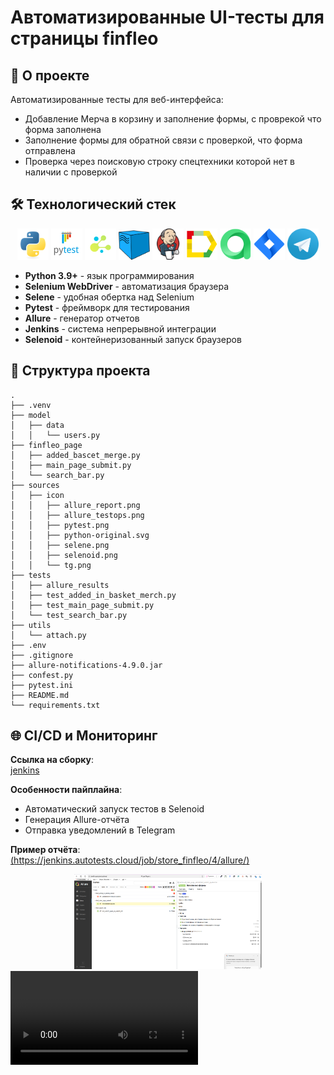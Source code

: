 
# Автоматизированные UI-тесты для страницы finfleo

## 📌 О проекте

Автоматизированные тесты для веб-интерфейса:
- Добавление Мерча в корзину и заполнение формы, с проврекой что форма заполнена
- Заполнение формы для обратной связи с проверкой, что форма отправлена
- Проверка через поисковую строку спецтехники которой нет в наличии с проверкой 

## 🛠 Технологический стек

<div align="center">
  
  <img src="sources/icon/python-original.svg" width="50" alt="Python"> 
  <img src="sources/icon/pytest.png" width="50" alt="Pytest"> 
  <img src="sources/icon/selene.png" width="50" alt="Selene"> 
  <img src="sources/icon/selenoid.png" width="50" alt="Selenoid"> 
  <img src="sources/icon/jenkins.png" width="50" alt="Jenkins"> 
  <img src="sources/icon/allure_report.png" width="50" alt="Allure Report"> 
  <img src="sources/icon/allure_testops.png" width="50" alt="Allure TestOps"> 
  <img src="sources/icon/jira.png" width="50" alt="Jira"> 
  <img src="sources/icon/tg.png" width="50" alt="Telegram">
  
</div>

  - **Python 3.9+** - язык программирования
  - **Selenium WebDriver** - автоматизация браузера
  - **Selene** - удобная обертка над Selenium
  - **Pytest** - фреймворк для тестирования
  - **Allure** - генератор отчетов
  - **Jenkins** - система непрерывной интеграции
  - **Selenoid** - контейнеризованный запуск браузеров

## 📂 Структура проекта

```
.
├── .venv
├── model
│   ├── data
│   │   └── users.py
├── finfleo_page
│   ├── added_bascet_merge.py
│   ├── main_page_submit.py
│   └── search_bar.py
├── sources
│   ├── icon
│   │   ├── allure_report.png
│   │   ├── allure_testops.png
│   │   ├── pytest.png
│   │   ├── python-original.svg
│   │   ├── selene.png
│   │   ├── selenoid.png
│   │   └── tg.png
├── tests
│   ├── allure_results
│   ├── test_added_in_basket_merch.py
│   ├── test_main_page_submit.py
│   └── test_search_bar.py
├── utils
│   └── attach.py
├── .env
├── .gitignore
├── allure-notifications-4.9.0.jar
├── confest.py
├── pytest.ini
├── README.md
└── requirements.txt
```

## 🌐 CI/CD и Мониторинг


**Ссылка на сборку**:  
[jenkins](https://jenkins.autotests.cloud/job/store_finfleo/)

**Особенности пайплайна**:
- Автоматический запуск тестов в Selenoid
- Генерация Allure-отчёта
- Отправка уведомлений в Telegram


**Пример отчёта**:  
[(https://jenkins.autotests.cloud/job/store_finfleo/4/allure/)](https://jenkins.autotests.cloud/job/store_finfleo/4/allure/)

<div align="center">
  
  <img src="sources/screenshots/allure_res1.png" width="300"> 
  
</div>


  
  <video src="https://github.com/user-attachments/assets/f8a0e963-0c33-4391-872d-fed39e6ccf8f" width="300">
    
  <video src="https://github.com/user-attachments/assets/feb82f8f-fb20-49ad-833c-34d722351e5c" width="300">
    
  <video src="https://github.com/user-attachments/assets/b92a19db-0d10-486b-bfd0-f0c947a6ca3b" width="300">
  


-------

### <img src="https://telegram.org/img/t_logo.png" width="20"> Telegram Bot
**Отбика прогонов с уведомлением в ТГ**:  
[Отбивка прогонов автотестов](https://t.me/+2XQAhYNunURkN2Uy)
<div align="center">
  
  <img src="sources/screenshots/allure_res2.png" width="300">
  
</div>
